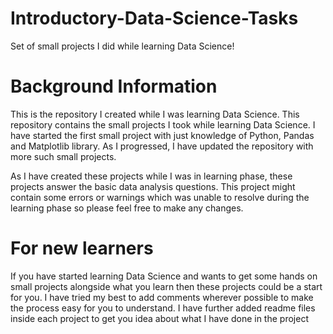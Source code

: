 # Introductory-Data-Science-Tasks
Set of small projects I did while learning Data Science!

# Background Information
This is the repository I created while I was learning Data Science. This repository contains the small projects I took while learning Data Science. I have started the first small project with just knowledge of Python, Pandas and Matplotlib library. As I progressed, I have updated the repository with more such small projects.

As I have created these projects while I was in learning phase, these projects answer the basic data analysis questions. This project might contain some errors or warnings which was unable to resolve during the learning phase so please feel free to make any changes.

# For new learners
If you have started learning Data Science and wants to get some hands on small projects alongside what you learn then these projects could be a start for you. I have tried my best to add comments wherever possible to make the process easy for you to understand. I have further added readme files inside each project to get you idea about what I have done in the project
